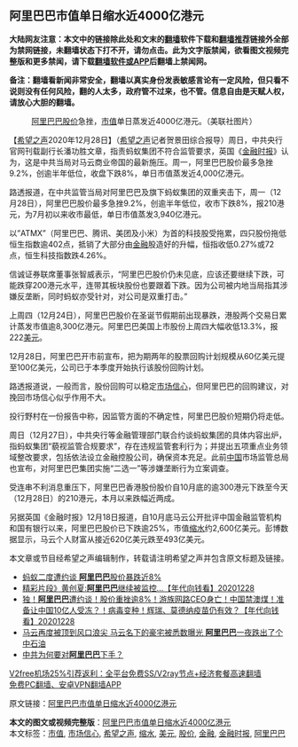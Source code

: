  <h2>阿里巴巴市值单日缩水近4000亿港元</h2> <p class="notice"><b>大陆网友注意：本文中的链接除此处和文末的<a href="https://github.com/bannedbook/fanqiang" >翻墙</a>软件下载和<a href="https://github.com/killgcd/justmysocks/blob/master/README.md">翻墙推荐</a>链接外全部为禁网链接，未翻墙状态下打不开，请勿点击。此为文字版禁闻，欲看图文视频完整版和更多禁闻，请下载<a href="https://github.com/bannedbook/fanqiang">翻墙软件或APP</a>后翻墙上禁闻网。</p><p>备注：翻墙看新闻非常安全，翻墙以真实身份发表敏感言论有一定风险，但只看不说则没有任何风险，翻的人太多，政府管不过来，也不管。信息自由是天赋人权，请放心大胆的翻墙。</b></p>  <div class="entry"> <figure><figcaption><a href="https://www.bannedbook.org/bnews/tag/%e9%98%bf%e9%87%8c%e5%b7%b4%e5%b7%b4/" class="st_tag internal_tag" rel="tag" title="标签 阿里巴巴 下的日志">阿里巴巴</a><a href="https://www.bannedbook.org/bnews/tag/%E8%82%A1%E4%BB%B7/" class="st_tag internal_tag" rel="tag" title="标签 股价 下的日志">股价</a>急挫，<a href="https://www.bannedbook.org/bnews/tag/%E5%B8%82%E5%80%BC/" class="st_tag internal_tag" rel="tag" title="标签 市值 下的日志">市值</a>单日蒸发近4000亿港元。（美联社图片）</figcaption></figure> <p>【<span class='wp_keywordlink_affiliate'><a href="https://www.soundofhope.org" title="希望之声" target="_blank">希望之声</a></span>2020年12月28日】（<a href="https://www.bannedbook.org/bnews/tag/%e5%b8%8c%e6%9c%9b%e4%b9%8b%e5%a3%b0/" class="st_tag internal_tag" rel="tag" title="标签 希望之声 下的日志">希望之声</a>记者贺景田综合报导）周日，中共央行官网刊载副行长潘功胜文章，指责蚂蚁集团不符合监管要求，英国《<a href="https://www.bannedbook.org/bnews/tag/%e9%87%91%e8%9e%8d%e6%97%b6%e6%8a%a5/" class="st_tag internal_tag" rel="tag" title="标签 金融时报 下的日志">金融时报</a>》认为，这是中共当局对马云商业帝国的最新施压。周一，阿里巴巴股价最多急挫9.2%，创逾半年低位，收盘下跌8%，单日市值蒸发近4,000亿港元。</p> <p>路透报道，在中共监管当局对阿里巴巴及旗下蚂蚁集团的双重夹击下，周一（12月28日），阿里巴巴股价最多急挫9.2%，创逾半年低位，收市下跌8%，报210港元，为7月初以来收市最低，单日市值蒸发3,940亿港元。</p> <p>以”ATMX”（阿里巴巴、腾讯、美团及小米）为首的科技股受拖累，四只股份拖低恒生指数逾402点，抵销了大部分由<a href="https://www.bannedbook.org/bnews/tag/%E9%87%91%E8%9E%8D/" class="st_tag internal_tag" rel="tag" title="标签 金融 下的日志">金融</a>股造好的升幅，恒指收低0.27%或72点，恒生科技指数跌4.26%。</p> <p>信诚证券联席董事张智威表示，“阿里巴巴股价仍未见底，应该还要继续下跌，可能跌穿200港元水平，连带其板块股份也要跟着下跌。因为公司被内地当局指其涉嫌反垄断，同时蚂蚁亦受针对，对公司是双重打击。”</p>  <p>上周四（12月24日），阿里巴巴股价在圣诞节假期前出现暴跌，港股两个交易日累计蒸发市值逾8,300亿港元。阿里巴巴美国上市股份上周四大幅收低13.3%，报222<a href="https://www.bannedbook.org/bnews/tag/%e7%be%8e%e5%85%83/" class="st_tag internal_tag" rel="tag" title="标签 美元 下的日志">美元</a>。</p> <p>12月28日，阿里巴巴开市前宣布，把为期两年的股票回购计划规模从60亿美元提至100亿美元，公司已于本季度开始执行该股份回购计划。</p> <p>路透报道说，一般而言，股份回购可以稳定<a href="https://www.bannedbook.org/bnews/tag/%E5%B8%82%E5%9C%BA%E4%BF%A1%E5%BF%83/" class="st_tag internal_tag" rel="tag" title="标签 市场信心 下的日志">市场信心</a>，但阿里巴巴的回购建议，对挽回市场信心似乎作用不大。</p> <p>投行野村在一份报告中称，因监管方面的不确定性，阿里巴巴股价短期仍将走低。</p>  <p>周日（12月27日），中共央行等金融管理部门联合约谈蚂蚁集团的具体内容出炉，指蚂蚁集团“藐视监管合规要求”，存在违规监管套利行为；并提出五项重点业务领域整改要求，包括依法设立金融控股公司，确保资本充足。此前<span class='wp_keywordlink_affiliate'><a href="https://www.bannedbook.org/" title="中国" target="_blank">中国</a></span>市场监管总局也宣布，对阿里巴巴集团实施“二选一”等涉嫌垄断行为立案调查。</p> <p>受连串不利消息重压下，阿里巴巴香港股份股价自10月底的逾300港元下跌至今天（12月28日）的210港元，本月以来跌幅近两成。</p> <p>另据英国《金融时报》12月18日报道，自10月底马云公开批评中国金融监管机构和国有银行以来，阿里巴巴股价已下跌逾25%，市值<a href="https://www.bannedbook.org/bnews/tag/%E7%BC%A9%E6%B0%B4/" class="st_tag internal_tag" rel="tag" title="标签 缩水 下的日志">缩水</a>约2,600亿美元。彭博数据显示，马云个人财富从接近620亿美元跌至493亿美元。</p> <p>本文章或节目经希望之声编辑制作，转载请注明希望之声并包含原文标题及链接。</p>  <ul class='op-related-articles' title='相关阅读'> <li><a href='https://www.bannedbook.org/bnews/taiwannews/20201229/1456702.html' target='_blank'>蚂蚁二度遭约谈 <b>阿里巴巴</b>股价暴跌近8%</a></li> <li><a href='https://www.bannedbook.org/bnews/taiwannews/20201228/1456637.html' target='_blank'>精彩片段》黄创夏:<b>阿里巴巴</b>继续被监控...【年代向钱看】20201228</a></li> <li><a href='https://www.bannedbook.org/bnews/taiwannews/20201228/1456608.html' target='_blank'>独！<b>阿里巴巴</b>遭约谈！股价重挫逾8%！游族网路CEO身亡！中国禁澳煤！准备让中国10亿人受冻？！病毒变种！辉瑞、莫德纳疫苗仍有效？【年代向钱看】20201228</a></li> <li><a href='https://www.bannedbook.org/bnews/comments/20201228/1456241.html' target='_blank'>马云再度被顶到风口浪尖 马云名下的豪宅被悉数曝光 <b>阿里巴巴</b>一夜跌出了个中石油</a></li> <li><a href='https://www.bannedbook.org/bnews/comments/20201228/1456210.html' target='_blank'>中共为何要对<b>阿里巴巴</b>下手？</a></li> </ul> <p class="texttj"> <a href="https://github.com/bannedbook/fanqiang/wiki/V2ray%E6%9C%BA%E5%9C%BA" target="_blank">V2free机场25%引荐返利：全平台免费SS/V2ray节点+经济套餐高速翻墙</a><br/> <a href="https://github.com/bannedbook/fanqiang/wiki/%E7%A6%81%E9%97%BB%E7%BD%91%E5%AE%89%E5%8D%93%E7%BF%BB%E5%A2%99%E6%96%B0%E9%97%BBAPP" target="_blank">免费PC翻墙、安卓VPN翻墙APP</a></p><p>原文链接：<a class="src_link"  href="https://www.soundofhope.org/post/458053" target="_blank">阿里巴巴市值单日缩水近4000亿港元</a></p><a name='sharetosocial'></a>       <div><b>本文的图文或视频完整版</b>：<a href='https://www.bannedbook.org/bnews/comments/20201229/1456761.html'>阿里巴巴市值单日缩水近4000亿港元</a></div>  </div><!--END ENTRY--> <div class="postfooter"> <div>本文标签：<a href="https://www.bannedbook.org/bnews/tag/%E5%B8%82%E5%80%BC/" rel="tag">市值</a>, <a href="https://www.bannedbook.org/bnews/tag/%E5%B8%82%E5%9C%BA%E4%BF%A1%E5%BF%83/" rel="tag">市场信心</a>, <a href="https://www.bannedbook.org/bnews/tag/%e5%b8%8c%e6%9c%9b%e4%b9%8b%e5%a3%b0/" rel="tag">希望之声</a>, <a href="https://www.bannedbook.org/bnews/tag/%E7%BC%A9%E6%B0%B4/" rel="tag">缩水</a>, <a href="https://www.bannedbook.org/bnews/tag/%e7%be%8e%e5%85%83/" rel="tag">美元</a>, <a href="https://www.bannedbook.org/bnews/tag/%E8%82%A1%E4%BB%B7/" rel="tag">股价</a>, <a href="https://www.bannedbook.org/bnews/tag/%E9%87%91%E8%9E%8D/" rel="tag">金融</a>, <a href="https://www.bannedbook.org/bnews/tag/%e9%87%91%e8%9e%8d%e6%97%b6%e6%8a%a5/" rel="tag">金融时报</a>, <a href="https://www.bannedbook.org/bnews/tag/%e9%98%bf%e9%87%8c%e5%b7%b4%e5%b7%b4/" rel="tag">阿里巴巴</a></div>  </div><!--END POSTFOOTER--> 